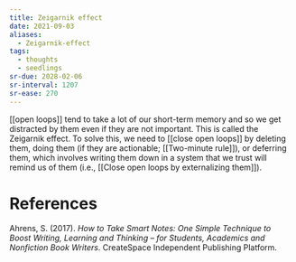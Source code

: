 ```yaml
---
title: Zeigarnik effect
date: 2021-09-03
aliases:
  - Zeigarnik-effect
tags:
  - thoughts
  - seedlings
sr-due: 2028-02-06
sr-interval: 1207
sr-ease: 270
---
```

[[open loops]] tend to take a lot of our short-term memory and so we get distracted by them even if they are not important. This is called the Zeigarnik effect. To solve this, we need to [[close open loops]] by deleting them, doing them (if they are actionable; [[Two-minute rule]]), or deferring them, which involves writing them down in a system that we trust will remind us of them (i.e., [[Close open loops by externalizing them]]).

# References

Ahrens, S. (2017). *How to Take Smart Notes: One Simple Technique to Boost Writing, Learning and Thinking – for Students, Academics and Nonfiction Book Writers*. CreateSpace Independent Publishing Platform.